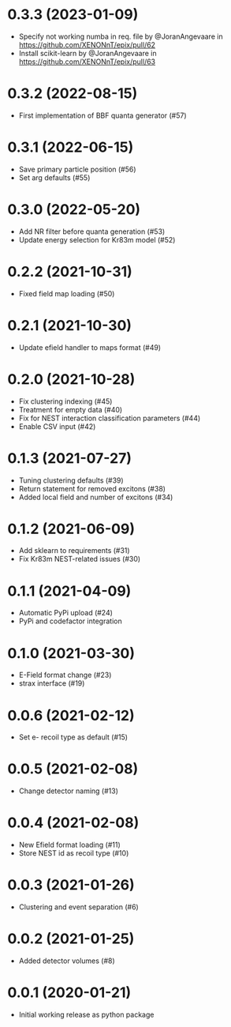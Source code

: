 0.3.3 (2023-01-09)
==================
* Specify not working numba in req. file by @JoranAngevaare in https://github.com/XENONnT/epix/pull/62
* Install scikit-learn by @JoranAngevaare in https://github.com/XENONnT/epix/pull/63

0.3.2 (2022-08-15)
==================
 * First implementation of BBF quanta generator (#57)

0.3.1 (2022-06-15)
==================
  * Save primary particle position (#56)
  * Set arg defaults (#55)

0.3.0 (2022-05-20)
==================
  * Add NR filter before quanta generation (#53)
  * Update energy selection for Kr83m model (#52)

0.2.2 (2021-10-31)
==================
  * Fixed field map loading (#50)

0.2.1 (2021-10-30)
==================
  * Update efield handler to maps format (#49)

0.2.0 (2021-10-28)
==================
  * Fix clustering indexing (#45)
  * Treatment for empty data (#40)
  * Fix for NEST interaction classification parameters (#44)
  * Enable CSV input (#42) 

0.1.3 (2021-07-27)
==================
  * Tuning clustering defaults (#39)
  * Return statement for removed excitons (#38)
  * Added local field and number of excitons (#34)

0.1.2 (2021-06-09)
==================
  * Add sklearn to requirements (#31)
  * Fix Kr83m NEST-related issues (#30)

0.1.1 (2021-04-09)
==================
  * Automatic PyPi upload (#24)
  * PyPi and codefactor integration

0.1.0 (2021-03-30)
==================
  * E-Field format change (#23)
  * strax interface (#19)

0.0.6 (2021-02-12)
==================
  * Set e- recoil type as default (#15)

0.0.5 (2021-02-08)
==================
  * Change detector naming (#13)

0.0.4 (2021-02-08)
==================
  * New Efield format loading (#11)
  * Store NEST id as recoil type (#10)

0.0.3 (2021-01-26)
==================
  * Clustering and event separation (#6)

0.0.2 (2021-01-25)
==================
  * Added detector volumes (#8)

0.0.1 (2020-01-21)
==================
  * Initial working release as python package

